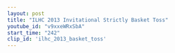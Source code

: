 ```yaml
---
layout: post
title: "ILHC 2013 Invitational Strictly Basket Toss"
youtube_id: "v9xxeWRxSbA"
start_time: "242"
clip_id: 'ilhc_2013_basket_toss'
---
```

